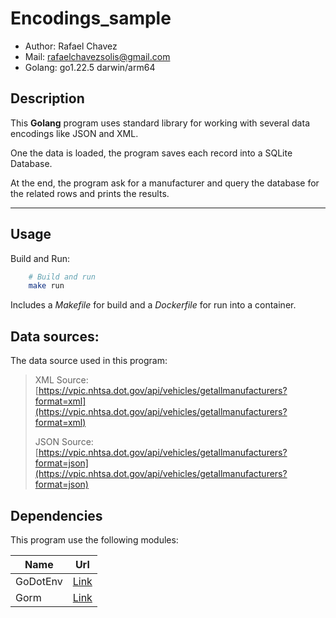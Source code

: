 # Encodings_sample

- Author: Rafael Chavez
- Mail: [rafaelchavezsolis@gmail.com](mailto:rafaelchavezsolis@gmail.com)
- Golang: go1.22.5 darwin/arm64

## Description

This **Golang** program uses standard library for working with several data encodings like JSON and XML.

One the data is loaded, the program saves each record into a SQLite Database.

At the end, the program ask for a manufacturer and query the database for the related rows and prints the results.

---

## Usage

Build and Run:

```bash
    # Build and run
    make run
```

Includes a *Makefile* for build and a *Dockerfile* for run into a container.

## Data sources:

The data source used in this program:

> XML Source:
>[https://vpic.nhtsa.dot.gov/api/vehicles/getallmanufacturers?format=xml](https://vpic.nhtsa.dot.gov/api/vehicles/getallmanufacturers?format=xml)
>
> JSON Source: 
>[https://vpic.nhtsa.dot.gov/api/vehicles/getallmanufacturers?format=json](https://vpic.nhtsa.dot.gov/api/vehicles/getallmanufacturers?format=json)
>

## Dependencies

This program use the following modules:

| Name | Url |
|------|------|
| GoDotEnv | [Link](github.com/joho/godotenv) |
| Gorm | [Link](https://gorm.io/) |

